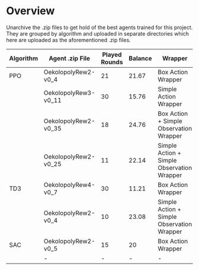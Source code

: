 # Overview

Unarchive the .zip files to get hold of the best agents trained for this project. They are grouped by algorithm and uploaded in separate directories which here are uploaded as the aforementioned .zip files. 

| Algorithm | Agent .zip File      | Played Rounds | Balance | Wrapper                                    | Directory |
|-----------|----------------------|---------------|---------|--------------------------------------------| ---------------|
| PPO       | OekolopolyRew2-v0_4  | 21            | 21.67   | Box Action Wrapper                         | ppo.zip        |
|           | OekolopolyRew3-v0_11 | 30            | 15.76   | Simple Action Wrapper                      ||
|           | OekolopolyRew2-v0_35 | 18            | 24.76   | Box Action + Simple Observation Wrapper    ||
|           | OekolopolyRew2-v0_25 | 11            | 22.14   | Simple Action + Simple Observation Wrapper ||
| TD3       | OekolopolyRew4-v0_7  | 30            | 11.21   | Box Action Wrapper                         | td3_1.zip |
|           | OekolopolyRew2-v0_4  | 10            | 23.08   | Simple Action + Simple Observation Wrapper | td3_2.zip |
| SAC       | OekolopolyRew2-v0_5  | 15            | 20      | Box Action Wrapper                         | sac.zip   |
|           | -                    | -             | -       | -                                          | -         | 

